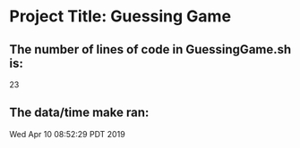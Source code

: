 # Project Title: Guessing Game
## The number of lines of code in GuessingGame.sh is: 
23
## The data/time make ran:
Wed Apr 10 08:52:29 PDT 2019
